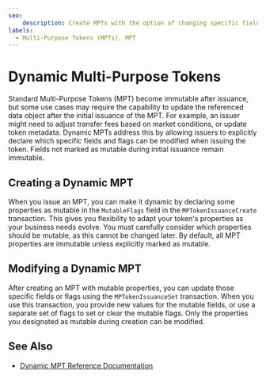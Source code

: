 ```yaml
---
seo:
    description: Create MPTs with the option of changing specific fields or flags.
labels:
  - Multi-Purpose Tokens (MPTs), MPT
---
```


# Dynamic Multi-Purpose Tokens

Standard Multi-Purpose Tokens (MPT) become immutable after issuance, but some use cases may require the capability to update the referenced data object after the initial issuance of the MPT. For example, an issuer might need to adjust transfer fees based on market conditions, or update token metadata. Dynamic MPTs address this by allowing issuers to explicitly declare which specific fields and flags can be modified when issuing the token. Fields not marked as mutable during initial issuance remain immutable.

## Creating a Dynamic MPT

When you issue an MPT, you can make it dynamic by declaring some properties as mutable in the `MutableFlags` field in the `MPTokenIssuanceCreate` transaction. This gives you flexibility to adapt your token's properties as your business needs evolve. You must carefully consider which properties should be mutable, as this cannot be changed later. By default, all MPT properties are immutable unless explicitly marked as mutable.

## Modifying a Dynamic MPT

After creating an MPT with mutable properties, you can update those specific fields or flags using the `MPTokenIssuanceSet` transaction. When you use this transaction, you provide new values for the mutable fields, or use a separate set of flags to set or clear the mutable flags. Only the properties you designated as mutable during creation can be modified.

## See Also

- [Dynamic MPT Reference Documentation](./reference.md)
